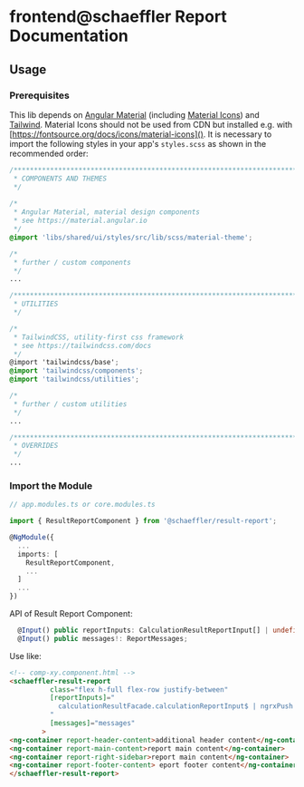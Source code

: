 # frontend@schaeffler Report Documentation

## Usage

### Prerequisites

This lib depends on [Angular Material](https://material.angular.io) (including [Material Icons](https://fonts.google.com/icons)) and [Tailwind](https://tailwindcss.com/docs). Material Icons should not be used from CDN but installed e.g. with [https://fontsource.org/docs/icons/material-icons](). It is necessary to import the following styles in your app's `styles.scss` as shown in the recommended order:

``` scss
/***************************************************************************************************
 * COMPONENTS AND THEMES
 */
 
/*
 * Angular Material, material design components
 * see https://material.angular.io
 */
@import 'libs/shared/ui/styles/src/lib/scss/material-theme';

/*
 * further / custom components
 */
...

/***************************************************************************************************
 * UTILITIES
 */

/*
 * TailwindCSS, utility-first css framework
 * see https://tailwindcss.com/docs
 */
@import 'tailwindcss/base';
@import 'tailwindcss/components';
@import 'tailwindcss/utilities';

/*
 * further / custom utilities
 */
...

/***************************************************************************************************
 * OVERRIDES
 */ 
...
```

### Import the Module

```typescript
// app.modules.ts or core.modules.ts

import { ResultReportComponent } from '@schaeffler/result-report';

@NgModule({
  ...
  imports: [
    ResultReportComponent,
    ...
  ]
  ...
})
```

API of Result Report Component:

```typescript
  @Input() public reportInputs: CalculationResultReportInput[] | undefined;
  @Input() public messages!: ReportMessages;
```

Use like:

```html
<!-- comp-xy.component.html -->
<schaeffler-result-report
          class="flex h-full flex-row justify-between"
          [reportInputs]="
            calculationResultFacade.calculationReportInput$ | ngrxPush
          "
          [messages]="messages"
        >
<ng-container report-header-content>additional header content</ng-container>
<ng-container report-main-content>report main content</ng-container>
<ng-container report-right-sidebar>report main content</ng-container>
<ng-container report-footer-content> eport footer content</ng-container>
</schaeffler-result-report>
```


